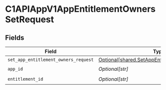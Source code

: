 # C1APIAppV1AppEntitlementOwnersSetRequest


## Fields

| Field                                                                                                        | Type                                                                                                         | Required                                                                                                     | Description                                                                                                  |
| ------------------------------------------------------------------------------------------------------------ | ------------------------------------------------------------------------------------------------------------ | ------------------------------------------------------------------------------------------------------------ | ------------------------------------------------------------------------------------------------------------ |
| `set_app_entitlement_owners_request`                                                                         | [Optional[shared.SetAppEntitlementOwnersRequest]](undefined/models/shared/setappentitlementownersrequest.md) | :heavy_minus_sign:                                                                                           | N/A                                                                                                          |
| `app_id`                                                                                                     | *Optional[str]*                                                                                              | :heavy_check_mark:                                                                                           | N/A                                                                                                          |
| `entitlement_id`                                                                                             | *Optional[str]*                                                                                              | :heavy_check_mark:                                                                                           | N/A                                                                                                          |